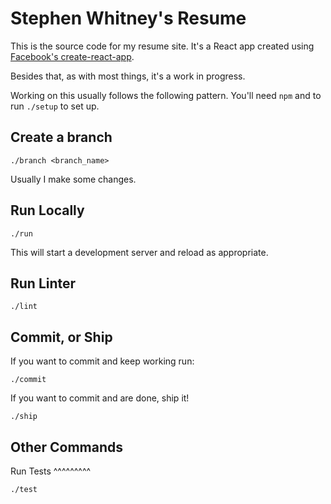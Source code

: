 Stephen Whitney's Resume
========================

This is the source code for my resume site. It's a React app created using [Facebook's create-react-app](https://github.com/facebook/create-react-app).

Besides that, as with most things, it's a work in progress.

Working on this usually follows the following pattern. You'll need `npm` and to run `./setup` to set up.

Create a branch
---------------

`./branch <branch_name>`

Usually I make some changes.

Run Locally
-----------

`./run`

This will start a development server and reload as appropriate.

Run Linter
----------

`./lint`

Commit, or Ship
---------------

If you want to commit and keep working run:

`./commit`

If you want to commit and are done, ship it!

`./ship`

Other Commands
--------------

Run Tests
^^^^^^^^^

`./test`